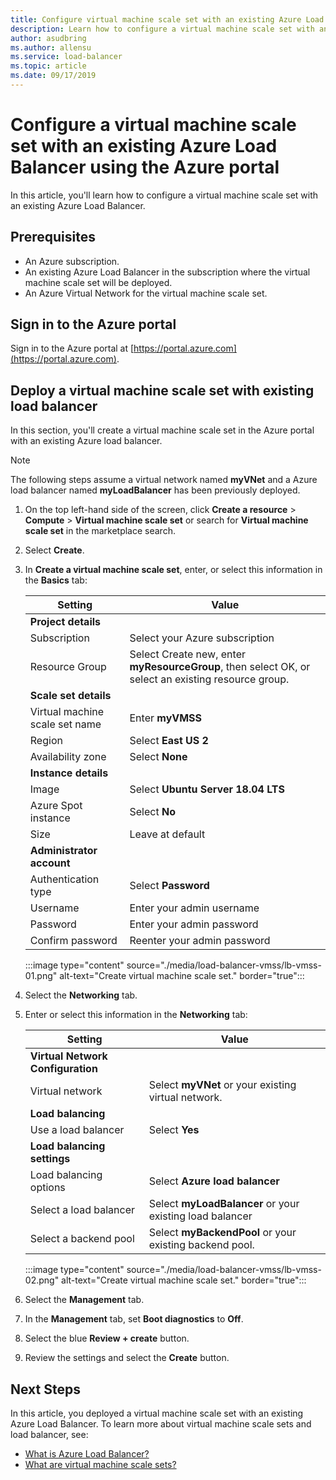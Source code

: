 ```yaml
---
title: Configure virtual machine scale set with an existing Azure Load Balancer - Azure portal
description: Learn how to configure a virtual machine scale set with an existing Azure Load Balancer.
author: asudbring
ms.author: allensu
ms.service: load-balancer
ms.topic: article
ms.date: 09/17/2019
---
```


# Configure a virtual machine scale set with an existing Azure Load Balancer using the Azure portal

In this article, you'll learn how to configure a virtual machine scale set with an existing Azure Load Balancer. 

## Prerequisites

- An Azure subscription.
- An existing Azure Load Balancer in the subscription where the virtual machine scale set will be deployed.
- An Azure Virtual Network for the virtual machine scale set.

## Sign in to the Azure portal

Sign in to the Azure portal at [https://portal.azure.com](https://portal.azure.com).



## Deploy a virtual machine scale set with existing load balancer

In this section, you'll create a virtual machine scale set in the Azure portal with an existing Azure load balancer.

> [!NOTE]
> The following steps assume a virtual network named **myVNet** and a Azure load balancer named **myLoadBalancer** has been previously deployed.

1. On the top left-hand side of the screen, click **Create a resource** > **Compute** > **Virtual machine scale set** or search for **Virtual machine scale set** in the marketplace search.

2. Select **Create**.

3. In **Create a virtual machine scale set**, enter, or select this information in the **Basics** tab:

    | Setting                        | Value                                                                                                 |
    |--------------------------------|-------------------------------------------------------------------------------------------------------|
    | **Project details**            |                                                                                                       |
    | Subscription                   | Select your Azure subscription                                                                        |
    | Resource Group                 | Select  Create new, enter **myResourceGroup**, then select OK, or select an existing  resource group. |
    | **Scale set details**          |                                                                                                       |
    | Virtual machine scale set name | Enter **myVMSS**                                                                                      |
    | Region                         | Select **East US 2**                                                                                    |
    | Availability zone              | Select **None**                                                                                       |
    | **Instance details**           |                                                                                                       |
    | Image                          | Select **Ubuntu Server 18.04 LTS**                                                                    |
    | Azure Spot instance            | Select **No**                                                                                         |
    | Size                           | Leave at default                                                                                      |
    | **Administrator account**      |                                                                                                       |
    | Authentication type            | Select **Password**                                                                                   |
    | Username                       | Enter your admin username        |
    | Password                       | Enter your admin password    |
    | Confirm password               | Reenter your admin password |


    :::image type="content" source="./media/load-balancer-vmss/lb-vmss-01.png" alt-text="Create virtual machine scale set." border="true":::

4. Select the **Networking** tab.

5. Enter or select this information in the **Networking** tab:

     Setting                           | Value                                                    |
    |-----------------------------------|----------------------------------------------------------|
    | **Virtual Network Configuration** |                                                          |
    | Virtual network                   | Select **myVNet** or your existing virtual network.      |
    | **Load balancing**                |                                                          |
    | Use a load balancer               | Select **Yes**                                           |
    | **Load balancing settings**       |                                                          |
    | Load balancing options            | Select **Azure load balancer**                           |
    | Select a load balancer            | Select **myLoadBalancer** or your existing load balancer |
    | Select a backend pool             | Select **myBackendPool** or your existing backend pool.  |

    :::image type="content" source="./media/load-balancer-vmss/lb-vmss-02.png" alt-text="Create virtual machine scale set." border="true":::

6. Select the **Management** tab.

7. In the **Management** tab, set **Boot diagnostics** to **Off**.

8. Select the blue **Review + create** button.

9. Review the settings and select the **Create** button.

## Next Steps

In this article, you deployed a virtual machine scale set with an existing Azure Load Balancer.  To learn more about virtual machine scale sets and load balancer, see:

- [What is Azure Load Balancer?](load-balancer-overview.md)
- [What are virtual machine scale sets?](../virtual-machine-scale-sets/overview.md)
